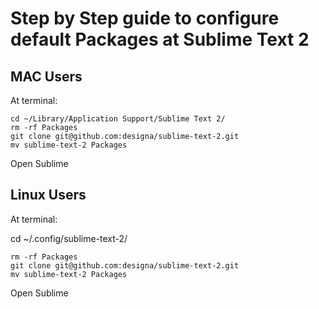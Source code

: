 # Step by Step guide to configure default Packages at Sublime Text 2

## MAC Users

At terminal:

    cd ~/Library/Application Support/Sublime Text 2/
    rm -rf Packages
    git clone git@github.com:designa/sublime-text-2.git
    mv sublime-text-2 Packages

Open Sublime


## Linux Users

At terminal:
  
cd ~/.config/sublime-text-2/

    rm -rf Packages
    git clone git@github.com:designa/sublime-text-2.git
    mv sublime-text-2 Packages

Open Sublime
